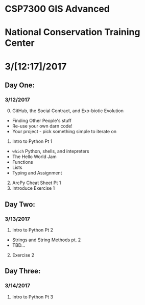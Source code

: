 # CSP7300  GIS Advanced
# National Conservation Training Center
# 3/[12:17]/2017

## Day One:
### 3/12/2017

0.  GitHub, the Social Contract, and Exo-biotic Evolution
  + Finding Other People's stuff
  + Re-use your own darn code!
  + Your project - pick something simple to iterate on

1.  Intro to Python Pt 1
  + `which` Python, shells, and intepreters
  + The Hello World Jam
  + Functions
  + Lists
  + Typing and Assignment

2.  ArcPy Cheat Sheet Pt 1
3.  Introduce Exercise 1

## Day Two:
### 3/13/2017

1.  Intro to Python Pt 2
  + Strings and String Methods pt. 2
  + TBD...

2.  Exercise 2

## Day Three:
### 3/14/2017
1.  Intro to Python Pt 3
